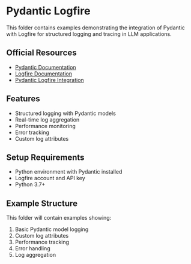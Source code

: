 # Pydantic Logfire

This folder contains examples demonstrating the integration of Pydantic with Logfire for structured logging and tracing in LLM applications.

## Official Resources
- [Pydantic Documentation](https://docs.pydantic.dev/)
- [Logfire Documentation](https://logfire.sh/docs)
- [Pydantic Logfire Integration](https://docs.pydantic.dev/usage/integrations/logfire/)

## Features
- Structured logging with Pydantic models
- Real-time log aggregation
- Performance monitoring
- Error tracking
- Custom log attributes

## Setup Requirements
- Python environment with Pydantic installed
- Logfire account and API key
- Python 3.7+

## Example Structure
This folder will contain examples showing:
1. Basic Pydantic model logging
2. Custom log attributes
3. Performance tracking
4. Error handling
5. Log aggregation 